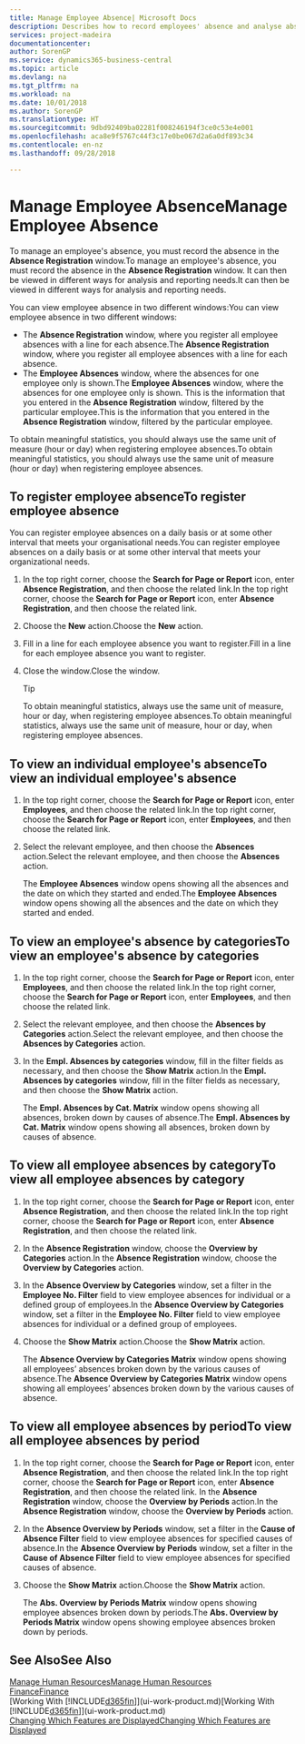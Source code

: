 ```yaml
---
title: Manage Employee Absence| Microsoft Docs
description: Describes how to record employees' absence and analyse absence statistics.
services: project-madeira
documentationcenter: 
author: SorenGP
ms.service: dynamics365-business-central
ms.topic: article
ms.devlang: na
ms.tgt_pltfrm: na
ms.workload: na
ms.date: 10/01/2018
ms.author: SorenGP
ms.translationtype: HT
ms.sourcegitcommit: 9dbd92409ba02281f008246194f3ce0c53e4e001
ms.openlocfilehash: aca8e9f5767c44f3c17e0be067d2a6a0df893c34
ms.contentlocale: en-nz
ms.lasthandoff: 09/28/2018

---
```

# <a name="manage-employee-absence"></a><span data-ttu-id="0b67c-103">Manage Employee Absence</span><span class="sxs-lookup"><span data-stu-id="0b67c-103">Manage Employee Absence</span></span>
<span data-ttu-id="0b67c-104">To manage an employee's absence, you must record the absence in the **Absence Registration** window.</span><span class="sxs-lookup"><span data-stu-id="0b67c-104">To manage an employee's absence, you must record the absence in the **Absence Registration** window.</span></span> <span data-ttu-id="0b67c-105">It can then be viewed in different ways for analysis and reporting needs.</span><span class="sxs-lookup"><span data-stu-id="0b67c-105">It can then be viewed in different ways for analysis and reporting needs.</span></span>

<span data-ttu-id="0b67c-106">You can view employee absence in two different windows:</span><span class="sxs-lookup"><span data-stu-id="0b67c-106">You can view employee absence in two different windows:</span></span>

* <span data-ttu-id="0b67c-107">The **Absence Registration** window, where you register all employee absences with a line for each absence.</span><span class="sxs-lookup"><span data-stu-id="0b67c-107">The **Absence Registration** window, where you register all employee absences with a line for each absence.</span></span>
* <span data-ttu-id="0b67c-108">The **Employee Absences** window, where the absences for one employee only is shown.</span><span class="sxs-lookup"><span data-stu-id="0b67c-108">The **Employee Absences** window, where the absences for one employee only is shown.</span></span> <span data-ttu-id="0b67c-109">This is the information that you entered in the **Absence Registration** window, filtered by the particular employee.</span><span class="sxs-lookup"><span data-stu-id="0b67c-109">This is the information that you entered in the **Absence Registration** window, filtered by the particular employee.</span></span>

<span data-ttu-id="0b67c-110">To obtain meaningful statistics, you should always use the same unit of measure (hour or day) when registering employee absences.</span><span class="sxs-lookup"><span data-stu-id="0b67c-110">To obtain meaningful statistics, you should always use the same unit of measure (hour or day) when registering employee absences.</span></span>

## <a name="to-register-employee-absence"></a><span data-ttu-id="0b67c-111">To register employee absence</span><span class="sxs-lookup"><span data-stu-id="0b67c-111">To register employee absence</span></span>
<span data-ttu-id="0b67c-112">You can register employee absences on a daily basis or at some other interval that meets your organisational needs.</span><span class="sxs-lookup"><span data-stu-id="0b67c-112">You can register employee absences on a daily basis or at some other interval that meets your organizational needs.</span></span>

1. <span data-ttu-id="0b67c-113">In the top right corner, choose the **Search for Page or Report** icon, enter **Absence Registration**, and then choose the related link.</span><span class="sxs-lookup"><span data-stu-id="0b67c-113">In the top right corner, choose the **Search for Page or Report** icon, enter **Absence Registration**, and then choose the related link.</span></span>
2. <span data-ttu-id="0b67c-114">Choose the **New** action.</span><span class="sxs-lookup"><span data-stu-id="0b67c-114">Choose the **New** action.</span></span>
3. <span data-ttu-id="0b67c-115">Fill in a line for each employee absence you want to register.</span><span class="sxs-lookup"><span data-stu-id="0b67c-115">Fill in a line for each employee absence you want to register.</span></span>
4. <span data-ttu-id="0b67c-116">Close the window.</span><span class="sxs-lookup"><span data-stu-id="0b67c-116">Close the window.</span></span>

    > [!Tip]
    > <span data-ttu-id="0b67c-117">To obtain meaningful statistics, always use the same unit of measure, hour or day, when registering employee absences.</span><span class="sxs-lookup"><span data-stu-id="0b67c-117">To obtain meaningful statistics, always use the same unit of measure, hour or day, when registering employee absences.</span></span>

## <a name="to-view-an-individual-employees-absence"></a><span data-ttu-id="0b67c-118">To view an individual employee's absence</span><span class="sxs-lookup"><span data-stu-id="0b67c-118">To view an individual employee's absence</span></span>
1. <span data-ttu-id="0b67c-119">In the top right corner, choose the **Search for Page or Report** icon, enter **Employees**, and then choose the related link.</span><span class="sxs-lookup"><span data-stu-id="0b67c-119">In the top right corner, choose the **Search for Page or Report** icon, enter **Employees**, and then choose the related link.</span></span>
2. <span data-ttu-id="0b67c-120">Select the relevant employee, and then choose the **Absences** action.</span><span class="sxs-lookup"><span data-stu-id="0b67c-120">Select the relevant employee, and then choose the **Absences** action.</span></span>

    <span data-ttu-id="0b67c-121">The **Employee Absences** window opens showing all the absences and the date on which they started and ended.</span><span class="sxs-lookup"><span data-stu-id="0b67c-121">The **Employee Absences** window opens showing all the absences and the date on which they started and ended.</span></span>

## <a name="to-view-an-employees-absence-by-categories"></a><span data-ttu-id="0b67c-122">To view an employee's absence by categories</span><span class="sxs-lookup"><span data-stu-id="0b67c-122">To view an employee's absence by categories</span></span>
1. <span data-ttu-id="0b67c-123">In the top right corner, choose the **Search for Page or Report** icon, enter **Employees**, and then choose the related link.</span><span class="sxs-lookup"><span data-stu-id="0b67c-123">In the top right corner, choose the **Search for Page or Report** icon, enter **Employees**, and then choose the related link.</span></span>
2. <span data-ttu-id="0b67c-124">Select the relevant employee, and then choose the **Absences by Categories** action.</span><span class="sxs-lookup"><span data-stu-id="0b67c-124">Select the relevant employee, and then choose the **Absences by Categories** action.</span></span>
3. <span data-ttu-id="0b67c-125">In the **Empl. Absences by categories** window, fill in the filter fields as necessary, and then choose the **Show Matrix** action.</span><span class="sxs-lookup"><span data-stu-id="0b67c-125">In the **Empl. Absences by categories** window, fill in the filter fields as necessary, and then choose the **Show Matrix** action.</span></span>

    <span data-ttu-id="0b67c-126">The **Empl. Absences by Cat. Matrix** window opens showing all absences, broken down by causes of absence.</span><span class="sxs-lookup"><span data-stu-id="0b67c-126">The **Empl. Absences by Cat. Matrix** window opens showing all absences, broken down by causes of absence.</span></span>

## <a name="to-view-all-employee-absences-by-category"></a><span data-ttu-id="0b67c-127">To view all employee absences by category</span><span class="sxs-lookup"><span data-stu-id="0b67c-127">To view all employee absences by category</span></span>
1. <span data-ttu-id="0b67c-128">In the top right corner, choose the **Search for Page or Report** icon, enter **Absence Registration**, and then choose the related link.</span><span class="sxs-lookup"><span data-stu-id="0b67c-128">In the top right corner, choose the **Search for Page or Report** icon, enter **Absence Registration**, and then choose the related link.</span></span>
2. <span data-ttu-id="0b67c-129">In the **Absence Registration** window, choose the **Overview by Categories** action.</span><span class="sxs-lookup"><span data-stu-id="0b67c-129">In the **Absence Registration** window, choose the **Overview by Categories** action.</span></span>
3. <span data-ttu-id="0b67c-130">In the **Absence Overview by Categories** window, set a filter in the **Employee No. Filter** field to view employee absences for individual or a defined group of employees.</span><span class="sxs-lookup"><span data-stu-id="0b67c-130">In the **Absence Overview by Categories** window, set a filter in the **Employee No. Filter** field to view employee absences for individual or a defined group of employees.</span></span>
4. <span data-ttu-id="0b67c-131">Choose the **Show Matrix** action.</span><span class="sxs-lookup"><span data-stu-id="0b67c-131">Choose the **Show Matrix** action.</span></span>

    <span data-ttu-id="0b67c-132">The **Absence Overview by Categories Matrix** window opens showing all employees’ absences broken down by the various causes of absence.</span><span class="sxs-lookup"><span data-stu-id="0b67c-132">The **Absence Overview by Categories Matrix** window opens showing all employees’ absences broken down by the various causes of absence.</span></span>

## <a name="to-view-all-employee-absences-by-period"></a><span data-ttu-id="0b67c-133">To view all employee absences by period</span><span class="sxs-lookup"><span data-stu-id="0b67c-133">To view all employee absences by period</span></span>
1. <span data-ttu-id="0b67c-134">In the top right corner, choose the **Search for Page or Report** icon, enter **Absence Registration**, and then choose the related link.</span><span class="sxs-lookup"><span data-stu-id="0b67c-134">In the top right corner, choose the **Search for Page or Report** icon, enter **Absence Registration**, and then choose the related link.</span></span>
   <span data-ttu-id="0b67c-135">In the **Absence Registration** window, choose the **Overview by Periods** action.</span><span class="sxs-lookup"><span data-stu-id="0b67c-135">In the **Absence Registration** window, choose the **Overview by Periods** action.</span></span>
2. <span data-ttu-id="0b67c-136">In the **Absence Overview by Periods** window, set a filter in the **Cause of Absence Filter** field to view employee absences for specified causes of absence.</span><span class="sxs-lookup"><span data-stu-id="0b67c-136">In the **Absence Overview by Periods** window, set a filter in the **Cause of Absence Filter** field to view employee absences for specified causes of absence.</span></span>
3. <span data-ttu-id="0b67c-137">Choose the **Show Matrix** action.</span><span class="sxs-lookup"><span data-stu-id="0b67c-137">Choose the **Show Matrix** action.</span></span>

    <span data-ttu-id="0b67c-138">The **Abs. Overview by Periods Matrix** window opens showing employee absences broken down by periods.</span><span class="sxs-lookup"><span data-stu-id="0b67c-138">The **Abs. Overview by Periods Matrix** window opens showing employee absences broken down by periods.</span></span>

## <a name="see-also"></a><span data-ttu-id="0b67c-139">See Also</span><span class="sxs-lookup"><span data-stu-id="0b67c-139">See Also</span></span>
[<span data-ttu-id="0b67c-140">Manage Human Resources</span><span class="sxs-lookup"><span data-stu-id="0b67c-140">Manage Human Resources</span></span>](hr-manage-human-resources.md)  
[<span data-ttu-id="0b67c-141">Finance</span><span class="sxs-lookup"><span data-stu-id="0b67c-141">Finance</span></span>](finance.md)  
<span data-ttu-id="0b67c-142">[Working With [!INCLUDE[d365fin](includes/d365fin_md.md)]](ui-work-product.md)</span><span class="sxs-lookup"><span data-stu-id="0b67c-142">[Working With [!INCLUDE[d365fin](includes/d365fin_md.md)]](ui-work-product.md)</span></span>  
[<span data-ttu-id="0b67c-143">Changing Which Features are Displayed</span><span class="sxs-lookup"><span data-stu-id="0b67c-143">Changing Which Features are Displayed</span></span>](ui-experiences.md)


